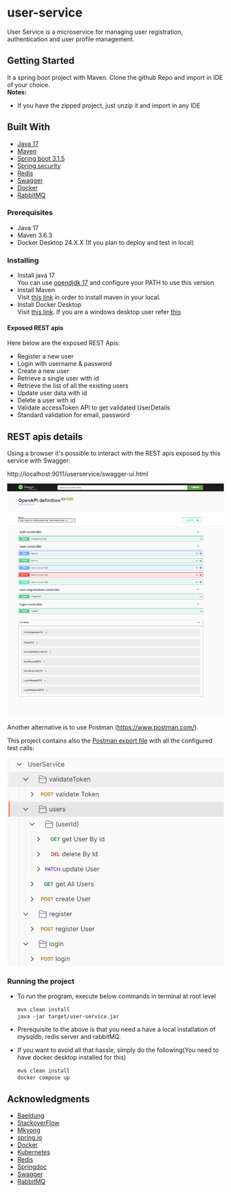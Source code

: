 # user-service
User Service is a microservice for managing user registration, authentication and user profile management.

## Getting Started
It a spring boot project with Maven.
Clone the github Repo and import in IDE of your choice. \
**Notes:**
- If you have the zipped project, just unzip it and import in any IDE

## Built With
* [Java 17](https://openjdk.org/projects/jdk/17/)
* [Maven](https://maven.apache.org/)
* [Spring boot 3.1.5](https://spring.io/projects/spring-boot)
* [Spring security](https://spring.io/projects/spring-security)
* [Redis](https://redis.io)
* [Swagger](https://swagger.io/)
* [Docker](https://docs.docker.com/)
* [RabbitMQ](https://www.rabbitmq.com/)

### Prerequisites
- Java 17
- Maven 3.6.3
- Docker Desktop 24.X.X (If you plan to deploy and test in local)

### Installing
- Install java 17 \
  You can use [opendjdk 17](https://download.java.net/openjdk/jdk17/ri/openjdk-17+35_windows-x64_bin.zip) and configure your PATH to use this version
- Install Maven \
  Visit [this link](https://maven.apache.org/install.html) in order to install maven in your local.
- Install Docker Desktop \
  Visit [this link](https://docs.docker.com/desktop/install/mac-install/). If you are a windows desktop user refer [this](https://docs.docker.com/desktop/install/windows-install/)
  
#### Exposed REST apis
Here below are the exposed REST Apis:

* Register a new user 
* Login with username & password
* Create a new user
* Retrieve a single user with id
* Retrieve the list of all the existing users
* Update user data with id
* Delete a user with id
* Validate accessToken API to get validated UserDetails
* Standard validation for email, password

## REST apis details
Using a browser it's possible to interact with the REST apis exposed by this service with Swagger:

http://localhost:9011/userservice/swagger-ui.html

![Swagger](https://github.com/nrpndr/user-service/blob/main/swagger-ui.png "Swagger interface")

Another alternative is to use Postman (https://www.postman.com/).

This project contains also the [Postman export file](https://github.com/nrpndr/user-service/blob/main/UserService.postman_collection.json) with all the configured test calls:

![Postman](https://github.com/nrpndr/user-service/blob/main/postman-ui.png "Postman Collection")

### Running the project
- To run the program, execute below commands in terminal at root level
    
    ```
    mvn clean install
    java -jar target/user-service.jar
    ```
- Prerequisite to the above is that you need a have a local installation of mysqldb, redis server and rabbitMQ.
- If you want to avoid all that hassle, simply do the following(You need to have docker desktop installed for this)
	
    ```
    mvn clean install
    docker compose up
    ```


## Acknowledgments
- [Baeldung](https://www.baeldung.com)
- [StackoverFlow](https://stackoverflow.com/)
- [Mkyong](https://mkyong.com/)
- [spring.io](https://spring.io/)
- [Docker](https://docs.docker.com/)
- [Kubernetes](https://kubernetes.io/)
- [Redis](https://redis.io/)
- [Springdoc](https://springdoc.org/)
- [Swagger](https://swagger.io/)
- [RabbitMQ](https://www.rabbitmq.com/)

